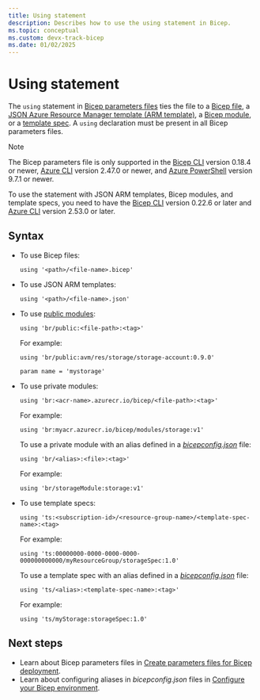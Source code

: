 ```yaml
---
title: Using statement
description: Describes how to use the using statement in Bicep.
ms.topic: conceptual
ms.custom: devx-track-bicep
ms.date: 01/02/2025
---
```


# Using statement

The `using` statement in [Bicep parameters files](./parameter-files.md) ties the file to a [Bicep file](./file.md), a [JSON Azure Resource Manager template (ARM template)](../templates/syntax.md), a [Bicep module](./modules.md), or a [template spec](./template-specs.md). A `using` declaration must be present in all Bicep parameters files.

> [!NOTE]
> The Bicep parameters file is only supported in the [Bicep CLI](./install.md) version 0.18.4 or newer, [Azure CLI](/cli/azure/install-azure-cli) version 2.47.0 or newer, and [Azure PowerShell](/powershell/azure/install-azure-powershell) version 9.7.1 or newer.
>
> To use the statement with JSON ARM templates, Bicep modules, and template specs, you need to have the [Bicep CLI](./install.md) version 0.22.6 or later and [Azure CLI](/cli/azure/install-azure-cli) version 2.53.0 or later.

## Syntax

- To use Bicep files:

  ```bicep
  using '<path>/<file-name>.bicep'
  ```

- To use JSON ARM templates:

  ```bicep
  using '<path>/<file-name>.json'
  ```

- To use [public modules](./modules.md#path-to-a-module):

  ```bicep
  using 'br/public:<file-path>:<tag>'
  ```

  For example:

  ```bicep
  using 'br/public:avm/res/storage/storage-account:0.9.0' 

  param name = 'mystorage'
  ```

- To use private modules:

  ```bicep
  using 'br:<acr-name>.azurecr.io/bicep/<file-path>:<tag>'
  ```

  For example:

  ```bicep
  using 'br:myacr.azurecr.io/bicep/modules/storage:v1'
  ```

  To use a private module with an alias defined in a [_bicepconfig.json_](./bicep-config.md) file:

  ```bicep
  using 'br/<alias>:<file>:<tag>'
  ```

  For example:

  ```bicep
  using 'br/storageModule:storage:v1'
  ```

- To use template specs:

  ```bicep
  using 'ts:<subscription-id>/<resource-group-name>/<template-spec-name>:<tag>
  ```

  For example:

  ```bicep
  using 'ts:00000000-0000-0000-0000-000000000000/myResourceGroup/storageSpec:1.0'
  ```

  To use a template spec with an alias defined in a [_bicepconfig.json_](./bicep-config.md) file:

  ```bicep
  using 'ts/<alias>:<template-spec-name>:<tag>'
  ```

  For example:

  ```bicep
  using 'ts/myStorage:storageSpec:1.0'
  ```

## Next steps

- Learn about Bicep parameters files in [Create parameters files for Bicep deployment](./parameter-files.md).
- Learn about configuring aliases in _bicepconfig.json_ files in [Configure your Bicep environment](./bicep-config.md).
